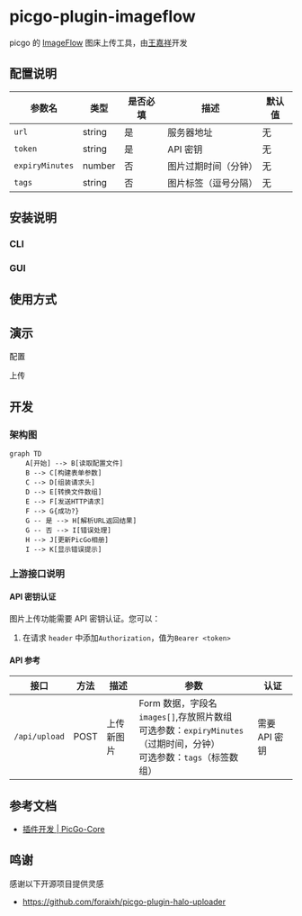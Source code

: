 # picgo-plugin-imageflow

picgo 的 [ImageFlow](https://github.com/Yuri-NagaSaki/ImageFlow) 图床上传工具，由[王嘉祥](https://www.jiaxiang.wang)开发

## 配置说明

| 参数名         | 类型   | 是否必填 | 描述                     | 默认值 |
|----------------|--------|----------|--------------------------|--------|
| `url`          | string | 是       | 服务器地址               | 无     |
| `token`        | string | 是       | API 密钥                 | 无     |
| `expiryMinutes`| number | 否       | 图片过期时间（分钟）     | 无     |
| `tags`         | string | 否       | 图片标签（逗号分隔）     | 无     |

## 安装说明

### CLI

### GUI

## 使用方式

## 演示

配置

上传

## 开发

### 架构图

```mermaid
graph TD
    A[开始] --> B[读取配置文件]
    B --> C[构建表单参数]
    C --> D[组装请求头]
    D --> E[转换文件数组]
    E --> F[发送HTTP请求]
    F --> G{成功?}
    G -- 是 --> H[解析URL返回结果]
    G -- 否 --> I[错误处理]
    H --> J[更新PicGo相册]
    I --> K[显示错误提示]
```

### 上游接口说明

#### API 密钥认证

图片上传功能需要 API 密钥认证。您可以：

1. 在请求 `header` 中添加`Authorization`，值为`Bearer <token>`

#### API 参考

| 接口 | 方法 | 描述 | 参数 | 认证 |
|----------|---------|-------------|------------|-------------|
| `/api/upload` | POST | 上传新图片 | Form 数据，字段名 `images[]`,存放照片数组 <br>可选参数：`expiryMinutes`（过期时间，分钟）<br>可选参数：`tags`（标签数组） | 需要 API 密钥 |

## 参考文档

- [插件开发 | PicGo-Core](https://picgo.github.io/PicGo-Core-Doc/zh/dev-guide/cli.html)

## 鸣谢

感谢以下开源项目提供灵感

- https://github.com/foraixh/picgo-plugin-halo-uploader